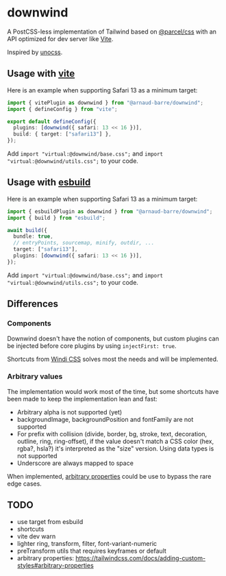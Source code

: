 # downwind

A PostCSS-less implementation of Tailwind based on [@parcel/css](https://github.com/parcel-bundler/parcel-css) with an API optimized for dev server like [Vite](https://github.com/vitejs/vite).

Inspired by [unocss](https://github.com/unocss/unocss).

## Usage with [vite](https://vitejs.dev/)

Here is an example when supporting Safari 13 as a minimum target:

```ts
import { vitePlugin as downwind } from "@arnaud-barre/downwind";
import { defineConfig } from "vite";

export default defineConfig({
  plugins: [downwind({ safari: 13 << 16 })],
  build: { target: ["safari13"] },
});
```

Add `import "virtual:@downwind/base.css";` and `import "virtual:@downwind/utils.css";` to your code.

## Usage with [esbuild](https://github.com/evanw/esbuild)

Here is an example when supporting Safari 13 as a minimum target:

```ts
import { esbuildPlugin as downwind } from "@arnaud-barre/downwind";
import { build } from "esbuild";

await build({
  bundle: true,
  // entryPoints, sourcemap, minify, outdir, ...
  target: ["safari13"],
  plugins: [downwind({ safari: 13 << 16 })],
});
```

Add `import "virtual:@downwind/base.css";` and `import "virtual:@downwind/utils.css";` to your code.

## Differences

### Components

Downwind doesn't have the notion of components, but custom plugins can be injected before core plugins by using `injectFirst: true`.

Shortcuts from [Windi CSS](https://windicss.org/features/shortcuts.html#shortcuts) solves most the needs and will be implemented.

### Arbitrary values

The implementation would work most of the time, but some shortcuts have been made to keep the implementation lean and fast:

- Arbitrary alpha is not supported (yet)
- backgroundImage, backgroundPosition and fontFamily are not supported
- For prefix with collision (divide, border, bg, stroke, text, decoration, outline, ring, ring-offset), if the value doesn't match a CSS color (hex, rgba?, hsla?) it's interpreted as the "size" version. Using data types is not supported
- Underscore are always mapped to space

When implemented, [arbitrary properties](https://tailwindcss.com/docs/adding-custom-styles#arbitrary-properties) could be use to bypass the rare edge cases.

## TODO

- use target from esbuild
- shortcuts
- vite dev warn
- lighter ring, transform, filter, font-variant-numeric
- preTransform utils that requires keyframes or default
- arbitrary properties: https://tailwindcss.com/docs/adding-custom-styles#arbitrary-properties
